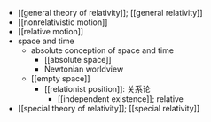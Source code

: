 - [[general theory of relativity]]; [[general relativity]]
- [[nonrelativistic motion]]
- [[relative motion]]
- space and time
    - absolute conception of space and time
        - [[absolute space]]
        - Newtonian worldview
    - [[empty space]]
        - [[relationist position]]: 关系论
            - [[independent existence]]; relative
- [[special theory of relativity]]; [[special relativity]]
